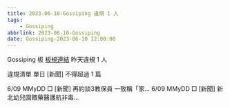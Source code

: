 ```yaml
---
title: 2023-06-10-Gossiping 違規 1 人
tags:
    - Gossiping
abbrlink: 2023-06-10-Gossiping
date: Gossiping-2023-06-10 12:00:00
---
```

Gossiping 板 [板規連結](https://www.ptt.cc/bbs/Gossiping/M.1637425085.A.07D.html)
昨天違規 1 人
<!-- more -->

違規清單
單日 [新聞] 不得超過 1 篇

6/09 MMyDD □ [新聞] 再約談3教保員 一致稱「家…
6/09 MMyDD □ [新聞] 新北幼兒園餵藥醫護航非毒…